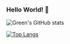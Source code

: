### Hello World! 👋


![Green's GitHub stats](https://github-readme-stats.vercel.app/api?username=greenrenge&count_private=true&show_icons=true&count_private=true&theme=radical)

[![Top Langs](https://github-readme-stats.vercel.app/api/top-langs/?username=greenrenge&layout=compact)](https://github.com/anuraghazra/github-readme-stats)

<!--
**Greenrenge/Greenrenge** is a ✨ _special_ ✨ repository because its `README.md` (this file) appears on your GitHub profile.

Here are some ideas to get you started:

- 🔭 I’m currently working on ...
- 🌱 I’m currently learning ...
- 👯 I’m looking to collaborate on ...
- 🤔 I’m looking for help with ...
- 💬 Ask me about ...
- 📫 How to reach me: ...
- 😄 Pronouns: ...
- ⚡ Fun fact: ...
-->
